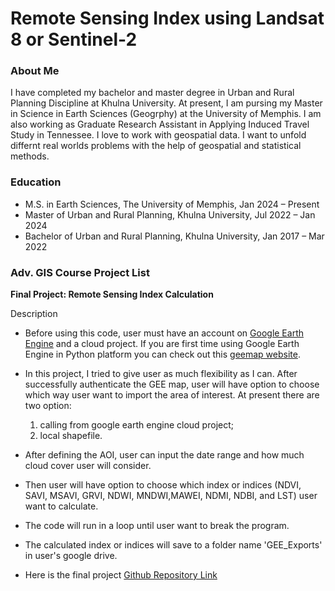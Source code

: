 # Remote Sensing Index using Landsat 8 or Sentinel-2

### About Me
I have completed my bachelor and master degree in Urban and Rural Planning Discipline at Khulna University. At present, I am pursing my Master in Science in Earth Sciences (Geogrphy) at the University of Memphis. I am also working as Graduate Research Assistant in Applying Induced Travel Study in Tennessee. I love to work with geospatial data. I want to unfold differnt real worlds problems with the help of geospatial and statistical methods.

### Education
- M.S. in Earth Sciences, The University of Memphis, Jan 2024 – Present
- Master of Urban and Rural Planning, Khulna University, Jul 2022 – Jan 2024
- Bachelor of Urban and Rural Planning, Khulna University, Jan 2017 – Mar 2022

### Adv. GIS Course Project List
**Final Project: Remote Sensing Index Calculation**

Description
- Before using this code, user must have an account on [Google Earth Engine](https://code.earthengine.google.com/) and a cloud project. If you are first time using Google Earth Engine in Python platform you can check out this [geemap website](https://geemap.org/installation/).
  
- In this project, I tried to give user as much flexibility as I can. After successfully authenticate the GEE map, user will have option to choose which way user want to import the area of interest. At present there are two option:
    1. calling from google earth engine cloud project;
    2. local shapefile.
  
- After defining the AOI, user can input the date range and how much cloud cover user will consider.
  
- Then user will have option to choose which index or indices (NDVI, SAVI, MSAVI, GRVI, NDWI, MNDWI,MAWEI, NDMI, NDBI, and LST) user want to calculate.
  
- The code will run in a loop until user want to break the program.
  
- The calculated index or indices will save to a folder name 'GEE_Exports' in user's google drive.
  
- Here is the final project [Github Repository Link](https://github.com/luisvillalxv/Adv-GIS-project/blob/246ff7ca2339e710443fe2458a1d7b60543e4d7a/RemoteSensingIndexCalculation.ipynb)
